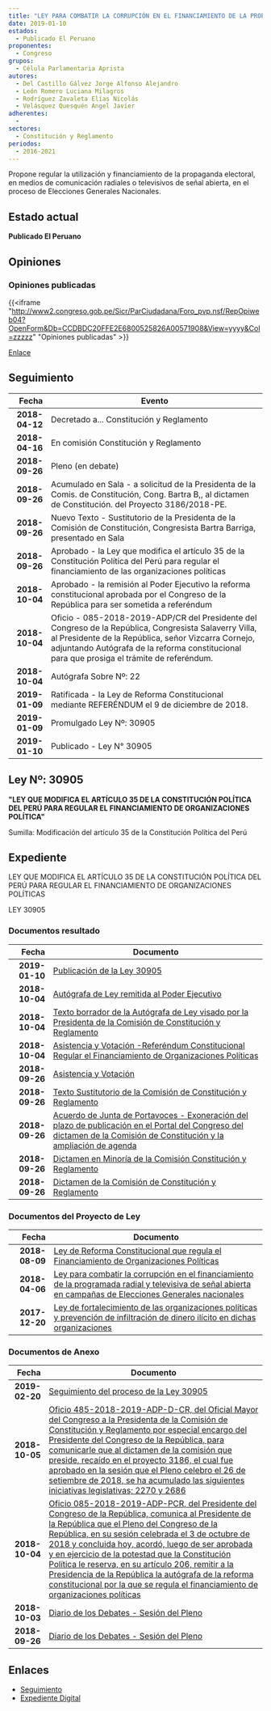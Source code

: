```yaml
---
title: "LEY PARA COMBATIR LA CORRUPCIÓN EN EL FINANCIAMIENTO DE LA PROPAGANDA RADIAL Y TELEVISIVA DE SEÑAL ABIERTA EN CAMPAÑAS DE ELECCIONES GENERALES NACIONALES"
date: 2019-01-10
estados: 
  - Publicado El Peruano
proponentes: 
  - Congreso
grupos: 
  - Célula Parlamentaria Aprista
autores: 
  - Del Castillo Gálvez Jorge Alfonso Alejandro
  - León Romero Luciana Milagros
  - Rodríguez Zavaleta Elías Nicolás
  - Velásquez Quesquén Angel Javier
adherentes: 
  - 
sectores: 
  - Constitución y Reglamento
periodos: 
  - 2016-2021
---
```


Propone regular la utilización y financiamiento de la propaganda electoral, en medios de comunicación radiales o televisivos de señal abierta, en el proceso de Elecciones Generales Nacionales.


## Estado actual

**Publicado El Peruano**

## Opiniones

### Opiniones publicadas

{{<iframe "http://www2.congreso.gob.pe/Sicr/ParCiudadana/Foro_pvp.nsf/RepOpiweb04?OpenForm&Db=CCDBDC20FFE2E6800525826A00571908&View=yyyy&Col=zzzzz" "Opiniones publicadas" >}}

[Enlace](http://www2.congreso.gob.pe/Sicr/ParCiudadana/Foro_pvp.nsf/RepOpiweb04?OpenForm&Db=CCDBDC20FFE2E6800525826A00571908&View=yyyy&Col=zzzzz)

## Seguimiento

| Fecha | Evento |
|------:|--------|
| **2018-04-12** | Decretado a... Constitución y Reglamento|
| **2018-04-16** | En comisión Constitución y Reglamento|
| **2018-09-26** | Pleno (en debate)|
| **2018-09-26** | Acumulado en Sala - a solicitud de la Presidenta de la Comis. de Constitución, Cong. Bartra B,, al dictamen de Constitución. del Proyecto 3186/2018-PE.|
| **2018-09-26** | Nuevo Texto - Sustitutorio de la Presidenta de la Comisión de Constitución, Congresista Bartra Barriga, presentado en Sala|
| **2018-09-26** | Aprobado - la Ley que modifica el artículo 35 de la Constitución Política del Perú para regular el financiamiento de las organizaciones políticas|
| **2018-10-04** | Aprobado - la remisión al Poder Ejecutivo la reforma constitucional aprobada por el Congreso de la República para ser sometida a referéndum|
| **2018-10-04** | Oficio - 085-2018-2019-ADP/CR del Presidente del Congreso de la República, Congresista Salaverry Villa, al Presidente de la República, señor Vizcarra Cornejo, adjuntando Autógrafa de la reforma constitucional para que prosiga el trámite de referéndum.|
| **2018-10-04** | Autógrafa Sobre Nº: 22|
| **2019-01-09** | Ratificada - la Ley de Reforma Constitucional mediante REFERÉNDUM el 9 de diciembre de 2018.|
| **2019-01-09** | Promulgado Ley Nº: 30905|
| **2019-01-10** | Publicado - Ley N° 30905|

## Ley Nº: 30905

**"LEY QUE MODIFICA EL ARTÍCULO 35 DE LA CONSTITUCIÓN POLÍTICA DEL PERÚ PARA REGULAR EL FINANCIAMIENTO DE ORGANIZACIONES POLÍTICA"**

Sumilla: Modificación del artículo 35 de la Constitución Política del Perú


## Expediente

LEY QUE MODIFICA EL ARTÍCULO 35 DE LA CONSTITUCIÓN POLÍTICA DEL PERÚ PARA REGULAR EL FINANCIAMIENTO DE ORGANIZACIONES POLÍTICAS

LEY 30905


### Documentos resultado

| Fecha | Documento |
|------:|--------|
| **2019-01-10** | [Publicación de la Ley 30905](http://www.leyes.congreso.gob.pe/Documentos/2016_2021/ADLP/Normas_Legales/30905-LEY.pdf) |
| **2018-10-04** | [Autógrafa de Ley remitida al Poder Ejecutivo](http://www.leyes.congreso.gob.pe/Documentos/2016_2021/ADLP/Texto_Aprobado/AU0318620181004.pdf) |
| **2018-10-04** | [Texto borrador de la Autógrafa de Ley visado por la Presidenta de la Comisión de Constitución y Reglamento](http://www.leyes.congreso.gob.pe/Documentos/2016_2021/Texto_Borrador_de_Autografa/BAU0318620181004.pdf) |
| **2018-10-04** | [Asistencia y Votación -Referéndum Constitucional Regular el Financiamiento de Organizaciones Políticas](http://www.leyes.congreso.gob.pe/Documentos/2016_2021/Asistencia_y_Votacion/Proyectos_de_Ley/AVR0318620181004.pdf) |
| **2018-09-26** | [Asistencia y Votación](http://www.leyes.congreso.gob.pe/Documentos/2016_2021/Asistencia_y_Votacion/Proyectos_de_Ley/AV0318620180926.pdf) |
| **2018-09-26** | [Texto Sustitutorio de la Comisión de Constitución y Reglamento](http://www.leyes.congreso.gob.pe/Documentos/2016_2021/Texto_Sustitutorio/Proyectos_de_Ley/TS0318620180926.pdf) |
| **2018-09-26** | [Acuerdo de Junta de Portavoces - Exoneración del plazo de publicación en el Portal del Congreso del dictamen de la Comisión de Constitución y la ampliación de agenda](http://www.leyes.congreso.gob.pe/Documentos/2016_2021/Acuerdos/Junta_Portavoces/AJP0318620180926.pdf) |
| **2018-09-26** | [Dictamen en Minoría de la Comisión Constitución y Reglamento](http://www.leyes.congreso.gob.pe/Documentos/2016_2021/Dictamenes/Proyectos_de_Ley/03186DC04MIN20180926.pdf) |
| **2018-09-26** | [Dictamen de la Comisión de Constitución y Reglamento](http://www.leyes.congreso.gob.pe/Documentos/2016_2021/Dictamenes/Proyectos_de_Ley/03186DC04MAY20180926..pdf) |

### Documentos del Proyecto de Ley

| Fecha | Documento |
|------:|--------|
| **2018-08-09** | [Ley de Reforma Constitucional que regula el Financiamiento de Organizaciones Políticas](http://www.leyes.congreso.gob.pe/Documentos/2016_2021/Proyectos_de_Ley_y_de_Resoluciones_Legislativas/PL0318620180809.pdf) |
| **2018-04-06** | [Ley para combatir la corrupción en el financiamiento de la programada radial y televisiva de señal abierta en campañas de Elecciones Generales nacionales](http://www.leyes.congreso.gob.pe/Documentos/2016_2021/Proyectos_de_Ley_y_de_Resoluciones_Legislativas/PL0268620180406.PDF) |
| **2017-12-20** | [Ley de fortalecimiento de las organizaciones políticas y prevención de infiltración de dinero ilícito en dichas organizaciones](http://www.leyes.congreso.gob.pe/Documentos/2016_2021/Proyectos_de_Ley_y_de_Resoluciones_Legislativas/PL0227020171220.pdf) |

### Documentos de Anexo

| Fecha | Documento |
|------:|--------|
| **2019-02-20** | [Seguimiento del proceso de la Ley 30905](http://www.leyes.congreso.gob.pe/Documentos/2016_2021/Seguimiento_de_Proyectos_de_Ley/02270PL20191021.pdf) |
| **2018-10-05** | [Oficio 485-2018-2019-ADP-D-CR, del Oficial Mayor del Congreso a la Presidenta de la Comisión de Constitución y Reglamento por especial encargo del Presidente del Congreso de la República, para comunicarle que al dictamen de la comisión que preside, recaído en el proyecto 3186, el cual fue aprobado en la sesión que el Pleno celebro el 26 de setiembre de 2018, se ha acumulado las siguientes iniciativas legislativas; 2270 y 2686](http://www.leyes.congreso.gob.pe/Documentos/2016_2021/Oficios/Oficialia_Mayor/OFICIO-485-2018-2019-ADP-D-CR.pdf) |
| **2018-10-04** | [Oficio 085-2018-2019-ADP-PCR, del Presidente del Congreso de la República, comunica al Presidente de la República que el Pleno del Congreso de la República, en su sesión celebrada el 3 de octubre de 2018 y concluida hoy, acordó, luego de ser aprobada y en ejercicio de la potestad que la Constitución Política le reserva, en su artículo 206, remitir a la Presidencia de la República la autógrafa de la reforma constitucional por la que se regula el financiamiento de organizaciones políticas](http://www.leyes.congreso.gob.pe/Documentos/2016_2021/Oficios/Presidencia_del_Congreso/OFICIO-085-2018-2019-ADP-PCR.pdf) |
| **2018-10-03** | [Diario de los Debates - Sesión del Pleno](http://www2.congreso.gob.pe/Sicr/DiarioDebates/Publicad.nsf/SesionesPleno/05256D6E0073DFE90525831C0063738F/$FILE/PLO-2018-8D.pdf) |
| **2018-09-26** | [Diario de los Debates - Sesión del Pleno](http://www2.congreso.gob.pe/Sicr/DiarioDebates/Publicad.nsf/SesionesPleno/05256D6E0073DFE90525831500568241/$FILE/PLO-2018-8C.pdf) |

## Enlaces 

- [Seguimiento](http://www2.congreso.gob.pe/Sicr/TraDocEstProc/CLProLey2016.nsf/f7fff46988ca05b1052578e100829cc7/5b1a98fe6228effe05258267007eb603?OpenDocument)
- [Expediente Digital](http://www2.congreso.gob.pe/Sicr/TraDocEstProc/CLProLey2016.nsf/f7fff46988ca05b1052578e100829cc7/5b1a98fe6228effe05258267007eb603?OpenDocument&Click=05257FB7005EB655.eb71d0cf91d8294e05256cdf006b5706/$Body/0.1C6C)
